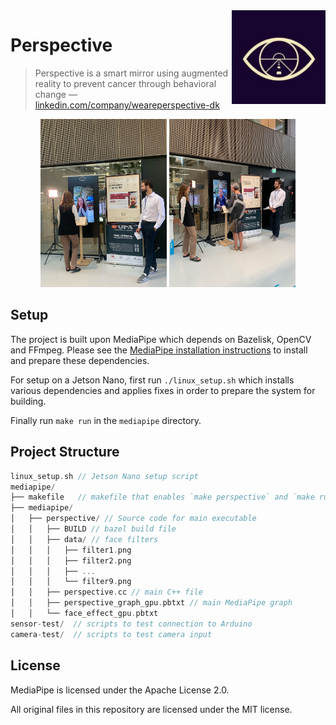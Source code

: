 <img src="icon.png" align="right" width="150"/>

# Perspective
> Perspective is a smart mirror using augmented reality to prevent cancer through behavioral change — [linkedin.com/company/weareperspective-dk](https://www.linkedin.com/company/weareperspective-dk/)

<p float="left" align="middle">
  <img src="img1.jpeg" width="40%"/>
  <img src="img2.jpeg" width="40%"/>
</p>

## Setup
The project is built upon MediaPipe which depends on Bazelisk, OpenCV and FFmpeg. 
Please see the [MediaPipe installation instructions](https://google.github.io/mediapipe/getting_started/install.html) to install and prepare these dependencies.

For setup on a Jetson Nano, first run `./linux_setup.sh` which installs various dependencies and applies fixes in order to prepare the system for building.

Finally run `make run` in the `mediapipe` directory.

## Project Structure
```C
linux_setup.sh // Jetson Nano setup script
mediapipe/
├── makefile   // makefile that enables `make perspective` and `make run`
├── mediapipe/
│   ├── perspective/ // Source code for main executable
│   │   ├── BUILD // bazel build file
│   │   ├── data/ // face filters
│   │   │   ├── filter1.png
│   │   │   ├── filter2.png
│   │   │   ├── ...
│   │   │   └── filter9.png
│   │   ├── perspective.cc // main C++ file
│   │   ├── perspective_graph_gpu.pbtxt // main MediaPipe graph
│   │   └── face_effect_gpu.pbtxt
sensor-test/  // scripts to test connection to Arduino
camera-test/  // scripts to test camera input
```

## License
MediaPipe is licensed under the Apache License 2.0.

All original files in this repository are licensed under the MIT license.
